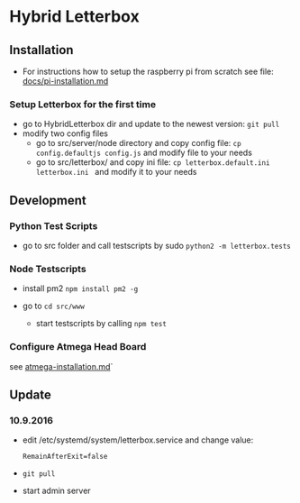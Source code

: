 # Hybrid Letterbox

## Installation

* For instructions how to setup the raspberry pi from scratch see file: [docs/pi-installation.md](docs/pi-installation.md)

### Setup Letterbox for the first time

* go to HybridLetterbox dir and update to the newest version: `git pull`
* modify two config files
  * go to src/server/node directory and copy config file: `cp config.defaultjs config.js` and modify file to your needs
  * go to src/letterbox/ and copy ini file: `cp letterbox.default.ini letterbox.ini `  and modify it to your needs


## Development

### Python Test Scripts

* go to src folder and call testscripts by sudo `python2 -m letterbox.tests`

### Node Testscripts

* install pm2 `npm install pm2 -g`

* go to `cd src/www`
  * start testscripts by calling `npm test`

### Configure Atmega Head Board

see  [atmega-installation.md](atmega-installation.md)`



## Update



### 10.9.2016

* edit  /etc/systemd/system/letterbox.service and change value:

  ```
  RemainAfterExit=false
  ```

* `git pull`

* start admin server